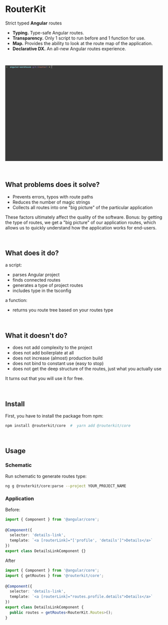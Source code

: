 # RouterKit

<a href="https://routeshub.gitbook.io/docs"><img src="https://github.com/maktarsis/routeshub/raw/master/docs/assets/logo.png" align="right" alt=""></a>

Strict typed **Angular** routes

- **Typing.** Type-safe Angular routes.
- **Transparency.** Only 1 script to run before and 1 function for use.
- **Map.** Provides the ability to look at the route map of the application.
- **Declarative DX.** An all-new Angular routes experience.

<br/>

![Example](assets/medium.gif)

<br/>

## What problems does it solve?

- Prevents errors, typos with route paths
- Reduces the number of magic strings
- Collects all routes into one "big picture" of the particular application

These factors ultimately affect the quality of the software.
Bonus: by getting the type of routes, we get a "big picture" of our application routes, which allows us to quickly understand how the application works for end-users.

<br/>

## What does it do?

a script:
- parses Angular project
- finds connected routes
- generates a type of project routes
- includes type in the tsconfig

a function:
- returns you route tree based on your routes type

<br/>

## What it doesn't do?

- does not add complexity to the project
- does not add boilerplate at all
- does not increase (almost) production build
- does not bind to constant use (easy to stop)
- does not get the deep structure of the routes, just what you actually use

It turns out that you will use it for free.

<br/>

## Install

First, you have to install the package from npm:

```sh
npm install @routerkit/core  #  yarn add @routerkit/core
```

<br/>

## Usage

### Schematic

Run schematic to generate routes type:

```sh
ng g @routerkit/core:parse --project YOUR_PROJECT_NAME
```

### Application

Before:

```typescript
import { Component } from '@angular/core';

@Component({
  selector: 'details-link',
  template: `<a [routerLink]="['profile', 'details']">Details</a>`
})
export class DetailsLinkComponent {}
```

After

```typescript
import { Component } from '@angular/core';
import { getRoutes } from '@routerkit/core';

@Component({
  selector: 'details-link',
  template: `<a [routerLink]="routes.profile.details">Details</a>`
})
export class DetailsLinkComponent {
  public routes = getRoutes<RouterKit.Routes>();
}
```
